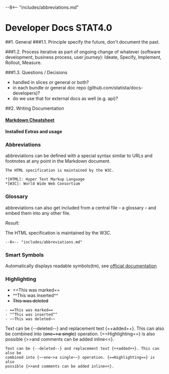--8<-- "includes/abbreviations.md"

# Developer Docs STAT4.0

##1. General
###1.1. Principle
specify the future, don't document the past.

###1.2. Process
iterative as part of ongoing change of whatever (software development, business process, user journey): Ideate, Specify, Implement, Rollout, Measure.

###1.3. Questions / Decisions
* handled in slices or general or both?
* in each bundle or general doc repo (github.com/statista/docs-developers)?
* do we use that for external docs as well (e.g. api)?

##2. Writing Documentation
#### [Markdown Cheatsheet](https://github.com/adam-p/markdown-here/wiki/Markdown-Cheatsheet)
#### Installed Extras and usage
### Abbreviations
abbreviations can be defined with a special syntax similar to URLs and footnotes at any point in the Markdown document.
```    
The HTML specification is maintained by the W3C.

*[HTML]: Hyper Text Markup Language
*[W3C]: World Wide Web Consortium
```

### Glossary
abbreviations can also get included from a central file – a glossary – and embed them into any other file.

_Result:_

The HTML specification is maintained by the W3C.
```    
--8<-- "includes/abbreviations.md"
```

### Smart Symbols

Automatically displays readable symbols(tm), see [official documentation](https://facelessuser.github.io/pymdown-extensions/extensions/smartsymbols/)

### Highlighting
- ==This was marked==
- ^^This was inserted^^
- ~~This was deleted~~

```
- ==This was marked==
- ^^This was inserted^^
- ~~This was deleted~~
```

Text can be {--deleted--} and replacement text {++added++}. This can also be
combined into {~~one~>a single~~} operation. {==Highlighting==} is also
possible {>>and comments can be added inline<<}.

```
Text can be {--deleted--} and replacement text {++added++}. This can also be
combined into {~~one~>a single~~} operation. {==Highlighting==} is also
possible {>>and comments can be added inline<<}.
```
